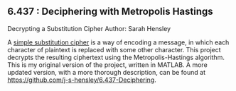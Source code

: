 ## 6.437 : Deciphering with Metropolis Hastings
Decrypting a Substitution Cipher
Author: Sarah Hensley

A [simple substitution cipher](https://en.wikipedia.org/wiki/Substitution_cipher) is a way of encoding a message, in which each character of plaintext is replaced with some other character. This project decrypts the resulting ciphertext using the Metropolis-Hastings algorithm. This is my original version of the project, written in MATLAB. A more updated version, with a more thorough description, can be found at https://github.com/j-s-hensley/6.437-Deciphering.
